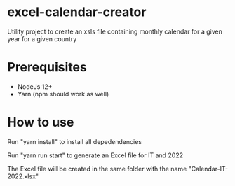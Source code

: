 # excel-calendar-creator
Utility project to create an xsls file containing monthly calendar for a given year for a given country

# Prerequisites
- NodeJs 12+
- Yarn (npm should work as well)

# How to use
Run "yarn install" to install all depedendencies

Run "yarn run start" to generate an Excel file for IT and 2022

The Excel file will be created in the same folder with the name "Calendar-IT-2022.xlsx"
